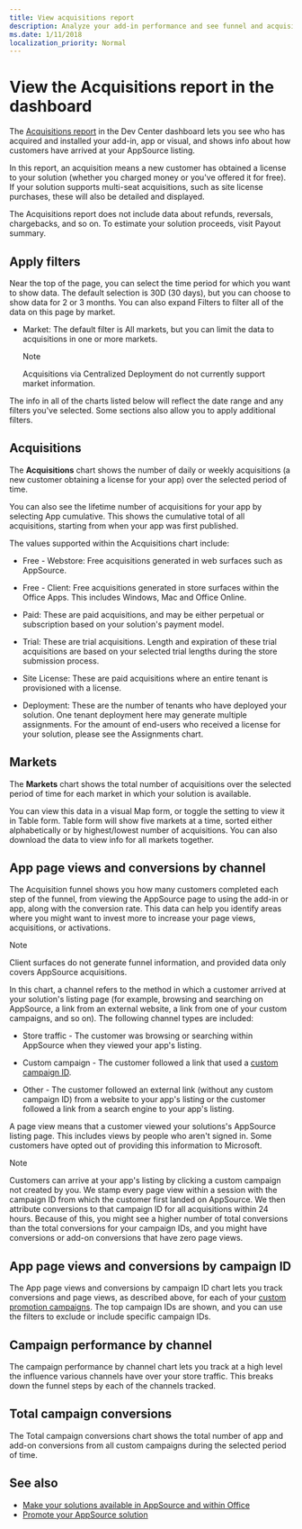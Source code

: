 ```yaml
---
title: View acquisitions report
description: Analyze your add-in performance and see funnel and acquisitions metrics.
ms.date: 1/11/2018
localization_priority: Normal
---
```


# View the Acquisitions report in the dashboard

The [Acquisitions report](https://partner.microsoft.com/dashboard/analytics/office/acquisitions) in the Dev Center dashboard lets you see who has acquired and installed your add-in, app or visual, and shows info about how customers have arrived at your AppSource listing. 

In this report, an acquisition means a new customer has obtained a license to your solution (whether you charged money or you've offered it for free). If your solution supports multi-seat acquisitions, such as site license purchases, these will also be detailed and displayed.

The Acquisitions report does not include data about refunds, reversals, chargebacks, and so on. To estimate your solution proceeds, visit Payout summary. 

<a name="BKMK_Edit"> </a>
## Apply filters

Near the top of the page, you can select the time period for which you want to show data. The default selection is 30D (30 days), but you can choose to show data for 2 or 3 months.
You can also expand Filters to filter all of the data on this page by market.
- Market: The default filter is All markets, but you can limit the data to acquisitions in one or more markets.

    > [!NOTE]
    > Acquisitions via Centralized Deployment do not currently support market information. 

The info in all of the charts listed below will reflect the date range and any filters you've selected. Some sections also allow you to apply additional filters.


## Acquisitions

The **Acquisitions** chart shows the number of daily or weekly acquisitions (a new customer obtaining a license for your app) over the selected period of time.

You can also see the lifetime number of acquisitions for your app by selecting App cumulative. This shows the cumulative total of all acquisitions, starting from when your app was first published.

The values supported within the Acquisitions chart include:

- Free - Webstore: Free acquisitions generated in web surfaces such as AppSource.

- Free - Client: Free acquisitions generated in store surfaces within the Office Apps. This includes Windows, Mac and Office Online.

- Paid: These are paid acquisitions, and may be either perpetual or subscription based on your solution's payment model.

- Trial: These are trial acquisitions. Length and expiration of these trial acquisitions are based on your selected trial lengths during the store submission process.

- Site License: These are paid acquisitions where an entire tenant is provisioned with a license.

- Deployment: These are the number of tenants who have deployed your solution. One tenant deployment here may generate multiple assignments. For the amount of end-users who received a license for your solution, please see the Assignments chart.

   
 
<a name="BKMK_delist"> </a>
## Markets

The **Markets** chart shows the total number of acquisitions over the selected period of time for each market in which your solution is available.

You can view this data in a visual Map form, or toggle the setting to view it in Table form. Table form will show five markets at a time, sorted either alphabetically or by highest/lowest number of acquisitions. You can also download the data to view info for all markets together.

## App page views and conversions by channel

The Acquisition funnel shows you how many customers completed each step of the funnel, from viewing the AppSource page to using the add-in or app, along with the conversion rate. This data can help you identify areas where you might want to invest more to increase your page views, acquisitions, or activations.

> [!NOTE]
> Client surfaces do not generate funnel information, and provided data only covers AppSource acquisitions.

In this chart, a channel refers to the method in which a customer arrived at your solution's listing page (for example, browsing and searching on AppSource, a link from an external website, a link from one of your custom campaigns, and so on). The following channel types are included:

- Store traffic - The customer was browsing or searching within AppSource when they viewed your app's listing.

- Custom campaign - The customer followed a link that used a [custom campaign ID](promote-your-office-store-solution.md).

- Other - The customer followed an external link (without any custom campaign ID) from a website to your app's listing or the customer followed a link from a search engine to your app's listing.
	
A page view means that a customer viewed your solutions's AppSource listing page. This includes views by people who aren't signed in. Some customers have opted out of providing this information to Microsoft.

> [!NOTE] 
> Customers can arrive at your app's listing by clicking a custom campaign not created by you. We stamp every page view within a session with the campaign ID from which the customer first landed on AppSource. We then attribute conversions to that campaign ID for all acquisitions within 24 hours. Because of this, you might see a higher number of total conversions than the total conversions for your campaign IDs, and you might have conversions or add-on conversions that have zero page views.

## App page views and conversions by campaign ID

The App page views and conversions by campaign ID chart lets you track conversions and page views, as described above, for each of your [custom promotion campaigns](promote-your-office-store-solution.md). The top campaign IDs are shown, and you can use the filters to exclude or include specific campaign IDs.

## Campaign performance by channel

The campaign performance by channel chart lets you track at a high level the influence various channels have over your store traffic. This breaks down the funnel steps by each of the channels tracked.

## Total campaign conversions

The Total campaign conversions chart shows the total number of app and add-on conversions from all custom campaigns during the selected period of time.

## See also

- [Make your solutions available in AppSource and within Office](submit-to-the-office-store.md)
- [Promote your AppSource solution](promote-your-office-store-solution.md)
